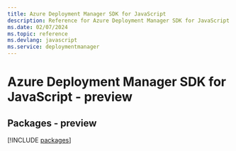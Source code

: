 ```yaml
---
title: Azure Deployment Manager SDK for JavaScript
description: Reference for Azure Deployment Manager SDK for JavaScript
ms.date: 02/07/2024
ms.topic: reference
ms.devlang: javascript
ms.service: deploymentmanager
---
```

# Azure Deployment Manager SDK for JavaScript - preview
## Packages - preview
[!INCLUDE [packages](deployment-manager-index.md)]
